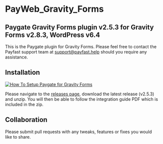 # PayWeb_Gravity_Forms

## Paygate Gravity Forms plugin v2.5.3 for Gravity Forms v2.8.3, WordPress v6.4

This is the Paygate plugin for Gravity Forms. Please feel free to contact the Payfast support team at
support@payfast.help should you require any assistance.

## Installation

[![How To Setup Paygate for Gravity Forms](https://appinlet.com/wp-content/uploads/2021/01/How-To-Setup-PayGate-PayWeb-for-Gravity-Forms.jpg)](https://www.youtube.com/watch?v=r5nx1EfyOlo "How To Setup Paygate for Gravity Forms")

Please navigate to the [releases page](https://github.com/PayGate/PayWeb_Gravity_Forms/releases), download the latest
release (v2.5.3) and unzip. You will then be able to follow the integration guide PDF which is included in the zip.

## Collaboration

Please submit pull requests with any tweaks, features or fixes you would like to share.

